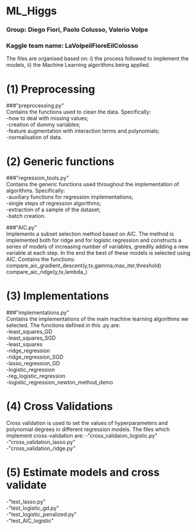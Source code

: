 # ML_Higgs

### Group: Diego Fiori, Paolo Colusso, Valerio Volpe
### Kaggle team name: LaVolpeilFioreEilColosso

The files are organised based on:
i) the process followed to implement the models,
ii) the Machine Learning algorithms being applied.

# (1) Preprocessing 

###"preprocessing.py" <br />
Contains the functions used to clean the data. Specifically:<br />
-how to deal with missing values;<br />
-creation of dummy variables;<br />
-feature augmentation with interaction terms and polynomials;<br />
-normalisation of data.<br />



# (2) Generic functions

###"regression_tools.py" <br />
Contains the generic functions used throughout the implementation of algorithms. Specifically:<br />
-auxiliary functions for regression implementations;<br />
-single steps of regression algorithms;<br />
-extraction of a sample of the dataset;<br />
-batch creation.<br />

###"AIC.py"<br />
Implements a subset selection method based on AIC. The method is implemented both for ridge and for logistic regression and constructs a series of models of increasing number of variables, greedily adding a new variable at each step. In the end the best of these models is selected using AIC. Contains the functions:
compare_aic_gradient_descent(y,tx,gamma,max_iter,threshold)<br />
compare_aic_ridge(y,tx,lambda_)<br />



# (3) Implementations

###"implementations.py"<br />
Contains the implementations of the main machine learning algorithms we selected. The functions defined in this .py are:<br />
-least_squares_GD<br />
-least_squares_SGD<br />
-least_squares<br />
-ridge_regression<br />
-ridge_regression_SGD<br />
-lasso_regression_GD<br />
-logistic_regression<br />
-reg_logistic_regression<br />
-logistic_regression_newton_method_demo<br />



# (4) Cross Validations
Cross validation is used to set the values of hyperparameters and polynomial degrees in different regression models. The files which implement cross-validation are:
-"cross_validaion_logistic.py"<br />
-"cross_validation_lasso.py"<br />
-"cross_validation_ridge.py"<br />



# (5) Estimate models and cross validate
-"test_lasso.py"<br />
-"test_logistic_gd.py"<br />
-"test_logistic_penalized.py"<br />
-"test_AIC_logistic"<br />




